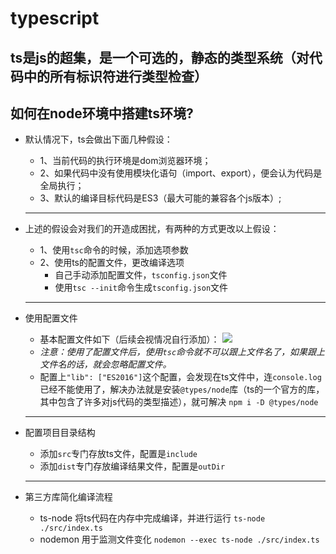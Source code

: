 # typescript

## ts是js的超集，是一个可选的，静态的类型系统（对代码中的所有标识符进行类型检查）

## 如何在node环境中搭建ts环境?

- 默认情况下，ts会做出下面几种假设：
  - 1、当前代码的执行环境是dom浏览器环境；
  - 2、如果代码中没有使用模块化语句（import、export），便会认为代码是全局执行；
  - 3、默认的编译目标代码是ES3（最大可能的兼容各个js版本）;
  ----
- 上述的假设会对我们的开造成困扰，有两种的方式更改以上假设：
  - 1、使用`tsc`命令的时候，添加选项参数
  - 2、使用ts的配置文件，更改编译选项
    - 自己手动添加配置文件，`tsconfig.json`文件
    - 使用`tsc --init`命令生成`tsconfig.json`文件
    
  -----

- 使用配置文件
    - 基本配置文件如下（后续会视情况自行添加）：
    ![](https://gitee.com/cdytestshow/img/raw/master/carbon%20(1).png)
    - *注意：使用了配置文件后，使用`tsc`命令就不可以跟上文件名了，如果跟上文件名的话，就会忽略配置文件。*
    - 配置上`"lib": ["ES2016"]`这个配置，会发现在ts文件中，连`console.log`已经不能使用了，解决办法就是安装`@types/node`库（ts的一个官方的库，其中包含了许多对js代码的类型描述），就可解决
    `npm i -D @types/node`

  ---

- 配置项目目录结构
  - 添加`src`专门存放ts文件，配置是`include`
  - 添加`dist`专门存放编译结果文件，配置是`outDir`

  ---
- 第三方库简化编译流程
  - ts-node 将ts代码在内存中完成编译，并进行运行
    `ts-node ./src/index.ts`
  - nodemon 用于监测文件变化 `nodemon --exec ts-node ./src/index.ts`
